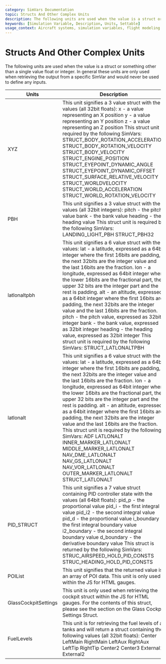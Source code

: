 ```yaml
---
category: SimVars Documentation
topic: Structs And Other Complex Units
description: The following units are used when the value is a struct or something other than a single value float or integer. In general these units are only used when retrieving the output from a specific SimVar ...
keywords: [Simulation Variable, Description, Units, Settable]
usage_context: Aircraft systems, simulation variables, flight modeling
---
```


# Structs And Other Complex Units

The following units are used when the value is a struct or something other than a single value float or integer. In general these units are only used when retrieving the output from a specific SimVar and would never be used to define any inputs.

| Units | Description |
| --- | --- |
| XYZ | This unit signifies a 3 value struct with the values (all 32bit floats): x - a value representing an X position y - a value representing an Y position z - a value representing an Z position This struct unit is required by the following SimVars: STRUCT_BODY_ROTATION_ACCELERATION STRUCT_BODY_ROTATION_VELOCITY STRUCT_BODY_VELOCITY STRUCT_ENGINE_POSITION STRUCT_EYEPOINT_DYNAMIC_ANGLE STRUCT_EYEPOINT_DYNAMIC_OFFSET STRUCT_SURFACE_RELATIVE_VELOCITY STRUCT_WORLDVELOCITY STRUCT_WORLD_ACCELERATION STRUCT_WORLD_ROTATION_VELOCITY |
| PBH | This unit signifies a 3 value struct with the values (all 32bit integers): pitch - the pitch value bank - the bank value heading - the heading value This struct unit is required by the following SimVars: LANDING_LIGHT_PBH STRUCT_PBH32 |
| latlonaltpbh | This unit signifies a 6 value struct with the values: lat - a latitude, expressed as a 64bit integer where the first 16bits are padding, the next 32bits are the integer value and the last 16bits are the fraction. lon - a longitude, expressed as 64bit integer where the lower 16bits are the fractional part, the upper 32 bits are the integer part and the rest is padding. alt - an altitude, expressed as a 64bit integer where the first 16bits are padding, the next 32bits are the integer value and the last 16bits are the fraction. pitch - the pitch value, expressed as 32bit integer bank - the bank value, expressed as 32bit integer heading - the heading value, expressed as 32bit integer This struct unit is required by the following SimVars: STRUCT_LATLONALTPBH |
| latlonalt | This unit signifies a 6 value struct with the values: lat - a latitude, expressed as a 64bit integer where the first 16bits are padding, the next 32bits are the integer value and the last 16bits are the fraction. lon - a longitude, expressed as 64bit integer where the lower 16bits are the fractional part, the upper 32 bits are the integer part and the rest is padding. alt - an altitude, expressed as a 64bit integer where the first 16bits are padding, the next 32bits are the integer value and the last 16bits are the fraction. This struct unit is required by the following SimVars: ADF LATLONALT INNER_MARKER_LATLONALT MIDDLE_MARKER_LATLONALT NAV_DME_LATLONALT NAV_GS_LATLONALT NAV_VOR_LATLONALT OUTER_MARKER_LATLONALT STRUCT_LATLONALT |
| PID_STRUCT | This unit signifies a 7 value struct containing PID controller state with the values (all 64bit floats): pid_p - the proportional value pid_i - the first integral value pid_i2 - the second integral value pid_d - the proportional value i_boundary - the first integral boundary value i2_boundary - the second integral boundary value d_boundary - the derivative boundary value This struct is returned by the following SimVars: STRUC_AIRSPEED_HOLD_PID_CONSTS STRUC_HEADING_HOLD_PID_CONSTS |
| POIList | This unit signifies that the returned value is an array of POI data. This unit is only used within the JS for HTML gauges. |
| GlassCockpitSettings | This unit is only used when retrieving the cockpit struct within the JS for HTML gauges. For the contents of this struct, please see the section on the Glass Cockpit Settings Struct. |
| FuelLevels | This unit is for retrieving the fuel levels of all tanks and will return a struct containing the following values (all 32bit floats): Center LeftMain RightMain LeftAux RightAux LeftTip RightTip Center2 Center3 External1 External2 |